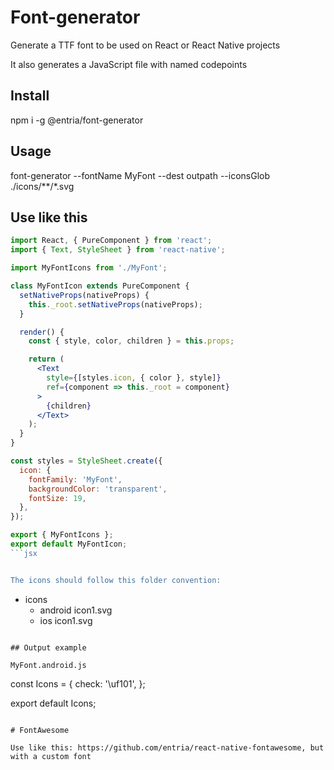 # Font-generator

Generate a TTF font to be used on React or React Native projects

It also generates a JavaScript file with named codepoints

## Install

npm i -g @entria/font-generator

## Usage
font-generator --fontName MyFont --dest outpath --iconsGlob ./icons/**/*.svg

## Use like this

```jsx
import React, { PureComponent } from 'react';
import { Text, StyleSheet } from 'react-native';

import MyFontIcons from './MyFont';

class MyFontIcon extends PureComponent {
  setNativeProps(nativeProps) {
    this._root.setNativeProps(nativeProps);
  }

  render() {
    const { style, color, children } = this.props;

    return (
      <Text
        style={[styles.icon, { color }, style]}
        ref={component => this._root = component}
      >
        {children}
      </Text>
    );
  }
}

const styles = StyleSheet.create({
  icon: {
    fontFamily: 'MyFont',
    backgroundColor: 'transparent',
    fontSize: 19,
  },
});

export { MyFontIcons };
export default MyFontIcon;
```jsx


The icons should follow this folder convention:

```
- icons
  - android
     icon1.svg
  - ios
    icon1.svg
```

## Output example

MyFont.android.js
```
const Icons = {
  check: '\uf101',
};

export default Icons;
```

# FontAwesome

Use like this: https://github.com/entria/react-native-fontawesome, but with a custom font
